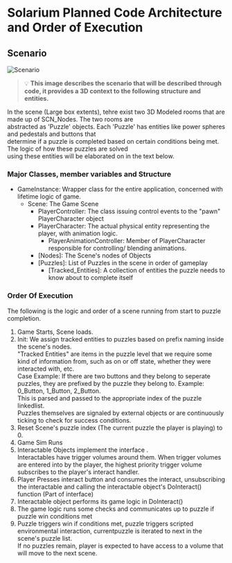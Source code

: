 # Solarium Planned Code Architecture and Order of Execution



## Scenario
![Scenario](https://github.com/ParthCv/Solarium/assets/11040014/51c09eef-7c49-4e65-a9ec-fe8f66854c80)
> :bulb: **This image describes the scenario that will be described through code, it provides a 3D context
> to the following structure and entities.**

In the scene (Large box extents), tehre exist two 3D Modeled rooms that are made up of SCN_Nodes. The two rooms are <br>
abstracted as 'Puzzle' objects. Each 'Puzzle' has entities like power spheres and pedestals and buttons that <br>
determine if a puzzle is completed based on certain conditions being met. The logic of how these puzzles are solved <br>
using these entities will be elaborated on in the text below. <br>

### Major Classes, member variables and Structure

- GameInstance: Wrapper class for the entire application, concerned with lifetime logic of game.
  - Scene: The Game Scene
    - PlayerController: The class issuing control events to the "pawn" PlayerCharacter object
    - PlayerCharacter: The actual physical entity representing the player, with animation logic.
      - PlayerAnimationController: Member of PlayerCharacter responsible for controlling/ blending animations.
    - [Nodes]: The Scene's nodes of Objects
    - [Puzzles]: List of Puzzles in the scene in order of gameplay
      - [Tracked_Entities]: A collection of entities the puzzle needs to know about to complete itself
      
### Order Of Execution
The following is the logic and order of a scene running from start to puzzle completion.

1. Game Starts, Scene loads.
2. Init: We assign tracked entities to puzzles based on prefix naming inside the scene's nodes. <br> "Tracked Entities" are items in the puzzle level that we require some kind of information from, such as on or off state, whether they were interacted with, etc. <br>
Case Example: If there are two buttons and they belong to seperate puzzles, they are prefixed by the puzzle
they belong to. Example: 0_Button, 1_Button, 2_Button. <br> This is parsed and passed to the appropriate index of the puzzle linkedlist.
<br> Puzzles themselves are signaled by external objects or are continuously ticking to check for success conditions.
3. Reset Scene's puzzle index (The current puzzle the player is playing) to 0.
4. Game Sim Runs
5. Interactable Objects implement the interface <Interactable>. <br> Interactables have trigger volumes around them. When trigger volumes are entered into by the player, the highest priority trigger volume subscribes to the player's interact handler.
6. Player Presses interact button and consumes the interact, unsubscribing the interactable and calling the interactable object's DoInteract() function (Part of <Interactable> interface)
7. Interactable object performs its game logic in DoInteract()
8. The game logic runs some checks and communicates up to puzzle if puzzle win conditions met
9. Puzzle triggers win if conditions met, puzzle triggers scripted environmental interaction, currentpuzzle is iterated to next in the scene's puzzle list. <br>
If no puzzles remain, player is expected to have access to a volume that will move to the next scene.


